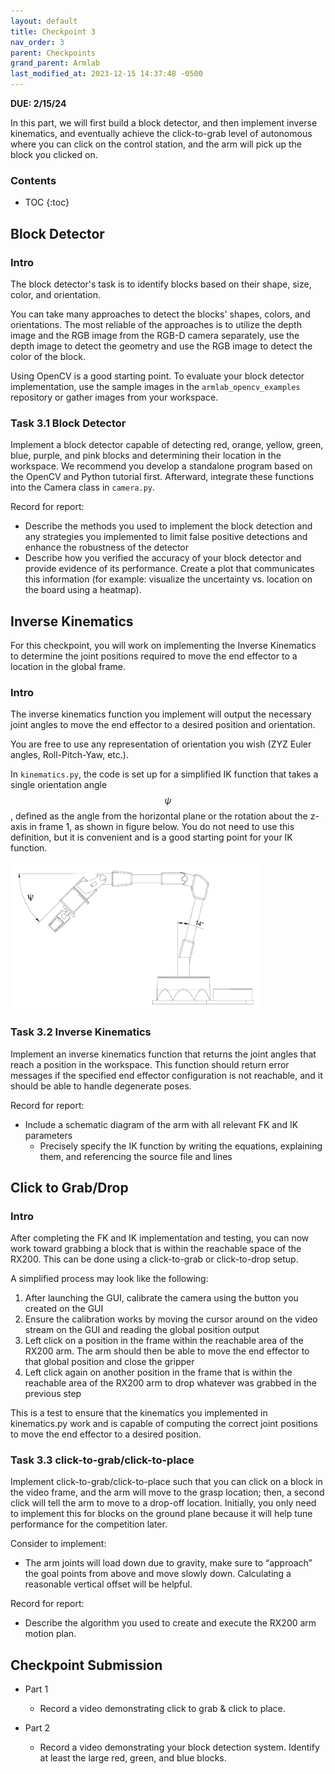 ```yaml
---
layout: default
title: Checkpoint 3
nav_order: 3
parent: Checkpoints
grand_parent: Armlab
last_modified_at: 2023-12-15 14:37:48 -0500
---
```


**DUE: 2/15/24**

In this part, we will first build a block detector, and then implement inverse kinematics, and eventually achieve the click-to-grab level of autonomous where you can click on the control station, and the arm will pick up the block you clicked on.

### Contents
* TOC
{:toc}

## Block Detector
### Intro
The block detector's task is to identify blocks based on their shape, size, color, and orientation.

You can take many approaches to detect the blocks' shapes, colors, and orientations. The most reliable of the approaches is to utilize the depth image and the RGB image from the RGB-D camera separately, use the depth image to detect the geometry and use the RGB image to detect the color of the block.

Using OpenCV is a good starting point. To evaluate your block detector implementation, use the sample images in the `armlab_opencv_examples` repository or gather images from your workspace.

### Task 3.1 Block Detector
Implement a block detector capable of detecting red, orange, yellow, green, blue, purple, and pink blocks and determining their location in the workspace.
We recommend you develop a standalone program based on the OpenCV and Python tutorial first. Afterward, integrate these functions into the Camera class in `camera.py`.

Record for report:
- Describe the methods you used to implement the block detection and any strategies you implemented to limit false positive detections and enhance the robustness of the detector
- Describe how you verified the accuracy of your block detector and provide evidence of its performance. Create a plot that communicates this information (for example: visualize the uncertainty vs. location on the board using a heatmap).

## Inverse Kinematics
For this checkpoint, you will work on implementing the Inverse Kinematics to determine the joint positions required to move the end effector to a location in the global frame.
### Intro
The inverse kinematics function you implement will output the necessary joint angles to move the end effector to a desired position and orientation. 

You are free to use any representation of orientation you wish (ZYZ Euler angles, 
Roll-Pitch-Yaw, etc.).  

In `kinematics.py`, the code is set up for a simplified IK function that takes a single orientation angle $$\psi$$, defined as the angle from the horizontal plane or the rotation about the z-axis in frame 1, as shown in figure below. You do not need to use this definition, but it is convenient and is a good starting point for your IK function.

<a class="image-link" href="/assets/images/armlab/checkpoints/checkpoin3-ik.png"><img src="/assets/images/armlab/checkpoints/checkpoin3-ik.png" alt="" style="max-width:400px;"/>
</a>

### Task 3.2 Inverse Kinematics
Implement an inverse kinematics function that returns the joint angles that reach a position in the workspace. This function should return error messages if the specified end effector configuration is not reachable, and it should be able to handle degenerate poses.

Record for report:
- Include a schematic diagram of the arm with all relevant FK and IK parameters
    - Precisely specify the IK function by writing the equations, explaining them, and referencing the source file and lines

## Click to Grab/Drop
### Intro
After completing the FK and IK implementation and testing, you can now work toward grabbing a block that is within the reachable space of the RX200. This can be done using a click-to-grab or click-to-drop setup.

A simplified process may look like the following:
1. After launching the GUI, calibrate the camera using the button you created on the GUI
2. Ensure the calibration works by moving the cursor around on the video stream on the GUI and reading the global position output
3. Left click on a position in the frame within the reachable area of the RX200 arm. The arm should then be able to move the end effector to that global position and close the gripper
4. Left click again on another position in the frame that is within the reachable area of the RX200 arm to drop whatever was grabbed in the previous step

This is a test to ensure that the kinematics you implemented in kinematics.py work and is capable of computing the correct joint positions to move the end effector to a desired position.

### Task 3.3 click-to-grab/click-to-place
Implement click-to-grab/click-to-place such that you can click on a block in the video frame, and the arm will move to the grasp location; then, a second click will tell the arm to move to a drop-off location. Initially, you only need to implement this for blocks on the ground plane because it will help tune performance for the competition later. 

Consider to implement:
- The arm joints will load down due to gravity, make sure to “approach” the goal points from above and move slowly down. Calculating a reasonable vertical offset will be helpful.

Record for report:
- Describe the algorithm you used to create and execute the RX200 arm motion plan.

## Checkpoint Submission
- Part 1
    - Record a video demonstrating click to grab & click to place.

- Part 2
    - Record a video demonstrating your block detection system. Identify at least the large red, green, and blue blocks.
